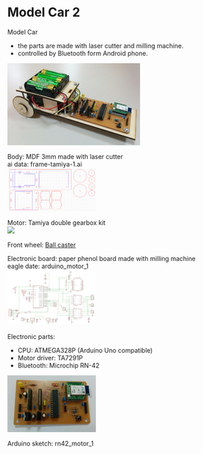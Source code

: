 Model Car 2
===============

Model Car <br>
* the parts are made with laser cutter and milling machine.
* controlled by Bluetooth form Android phone.

<img src="https://raw.githubusercontent.com/ohwada/Fab_ModelCar/master/docs/car2/car2.png" width="300" />

Body: MDF 3mm made with laser cutter<br>
ai data: frame-tamiya-1.ai <br>
<img src="https://raw.githubusercontent.com/ohwada/Fab_ModelCar/master/docs/car2/frame-tamiya-1.png" width="200" />

Motor: Tamiya double gearbox kit <br>
<img src="https://raw.githubusercontent.com/ohwada/Fab_ModelCar/master/docs/car2/tamiya_gearbox.png" width="150" />

Front wheel: [Ball caster](http://www.amazon.co.jp/dp/B00GQNC7JC/)

Electronic board: paper phenol board made with milling machine <br>
eagle date: arduino_motor_1 <br>
<img src="https://raw.githubusercontent.com/ohwada/Fab_ModelCar/master/docs/car2/arduino_motor_1_sch.png" width="200" />

Electronic parts: 
* CPU: ATMEGA328P (Arduino Uno compatible)
* Motor driver: TA7291P
* Bluetooth: Microchip RN-42

<img src="https://raw.githubusercontent.com/ohwada/Fab_ModelCar/master/docs/car2/arduino_motor_1_front.png" width="200" />

Arduino sketch: rn42_motor_1 <br>
